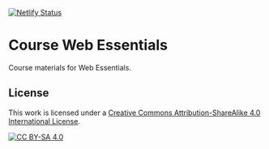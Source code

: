 
[![Netlify Status](https://api.netlify.com/api/v1/badges/70806a1f-5b54-4cc2-af72-cff8a8684a32/deploy-status)](https://app.netlify.com/sites/web-essentials/deploys)

# Course Web Essentials

Course materials for Web Essentials.

## License

This work is licensed under a
[Creative Commons Attribution-ShareAlike 4.0 International License][cc-by-sa].

[![CC BY-SA 4.0][cc-by-sa-image]][cc-by-sa]

[cc-by-sa]: http://creativecommons.org/licenses/by-sa/4.0/
[cc-by-sa-image]: https://licensebuttons.net/l/by-sa/4.0/88x31.png